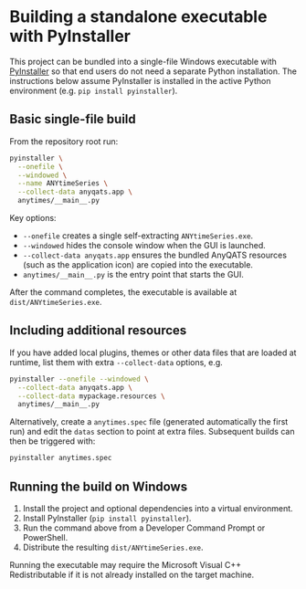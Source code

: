 # Building a standalone executable with PyInstaller

This project can be bundled into a single-file Windows executable with
[PyInstaller](https://pyinstaller.org/) so that end users do not need a
separate Python installation. The instructions below assume PyInstaller is
installed in the active Python environment (e.g. `pip install pyinstaller`).

## Basic single-file build

From the repository root run:

```bash
pyinstaller \
  --onefile \
  --windowed \
  --name ANYtimeSeries \
  --collect-data anyqats.app \
  anytimes/__main__.py
```

Key options:

- `--onefile` creates a single self-extracting `ANYtimeSeries.exe`.
- `--windowed` hides the console window when the GUI is launched.
- `--collect-data anyqats.app` ensures the bundled AnyQATS resources (such as
  the application icon) are copied into the executable.
- `anytimes/__main__.py` is the entry point that starts the GUI.

After the command completes, the executable is available at
`dist/ANYtimeSeries.exe`.

## Including additional resources

If you have added local plugins, themes or other data files that are loaded at
runtime, list them with extra `--collect-data` options, e.g.

```bash
pyinstaller --onefile --windowed \
  --collect-data anyqats.app \
  --collect-data mypackage.resources \
  anytimes/__main__.py
```

Alternatively, create a `anytimes.spec` file (generated automatically the first
run) and edit the `datas` section to point at extra files. Subsequent builds can
then be triggered with:

```bash
pyinstaller anytimes.spec
```

## Running the build on Windows

1. Install the project and optional dependencies into a virtual environment.
2. Install PyInstaller (`pip install pyinstaller`).
3. Run the command above from a Developer Command Prompt or PowerShell.
4. Distribute the resulting `dist/ANYtimeSeries.exe`.

Running the executable may require the Microsoft Visual C++ Redistributable if
it is not already installed on the target machine.
